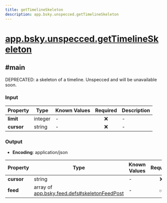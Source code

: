 ```yaml
---
title: getTimelineSkeleton
description: app.bsky.unspecced.getTimelineSkeleton
---
```


# [app.bsky.unspecced.getTimelineSkeleton](https://github.com/myConsciousness/atproto.dart/blob/main/lexicons/app/bsky/unspecced/getTimelineSkeleton.json)

## #main

DEPRECATED: a skeleton of a timeline. Unspecced and will be unavailable soon.

### Input

| Property | Type | Known Values | Required | Description |
| --- | --- | --- | :---: | --- |
| **limit** | integer | - | ❌ | - |
| **cursor** | string | - | ❌ | - |

### Output

- **Encoding**: application/json

| Property | Type | Known Values | Required | Description |
| --- | --- | --- | :---: | --- |
| **cursor** | string | - | ❌ | - |
| **feed** | array of [app.bsky.feed.defs#skeletonFeedPost](../../../../lexicons/app/bsky/feed/defs.md#skeletonfeedpost) | - | ✅ | - |
